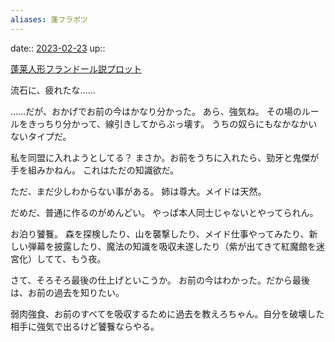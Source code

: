 ```yaml
---
aliases: 蓬フラボツ
---
```


date:: [2023-02-23](/Daily_Note/2023-02-23.md)
up::

[蓬莱人形フランドール説プロット](202302212115.md)

流石に、疲れたな……

……だが、おかげでお前の今はかなり分かった。
あら、強気ね。
その場のルールをきっちり分かって、線引きしてからぶっ壊す。
うちの奴らにもなかなかいないタイプだ。

私を同盟に入れようとしてる？
まさか。お前をうちに入れたら、勁牙と鬼傑が手を組みかねん。
これはただの知識欲だ。

ただ、まだ少しわからない事がある。
姉は尊大。メイドは天然。


だめだ、普通に作るのがめんどい。
やっぱ本人同士じゃないとやってられん。

お泊り饕餮。
森を探検したり、山を襲撃したり、メイド仕事やってみたり、新しい弾幕を披露したり、魔法の知識を吸収未遂したり（紫が出てきて紅魔館を迷宮化）してて、もう夜。

さて、そろそろ最後の仕上げといこうか。
お前の今はわかった。だから最後は、お前の過去を知りたい。



弱肉強食、お前のすべてを吸収するために過去を教えろちゃん。自分を破壊した相手に強気で出るけど饕餮ならやる。